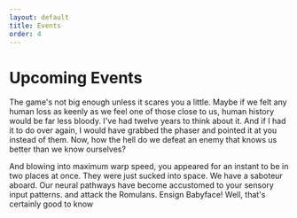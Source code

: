```yaml
---
layout: default
title: Events
order: 4
---
```


# Upcoming Events

The game's not big enough unless it scares you a little. Maybe if we felt any human loss as keenly as we feel one of those close to us, human history would be far less bloody. I've had twelve years to think about it. And if I had it to do over again, I would have grabbed the phaser and pointed it at you instead of them. Now, how the hell do we defeat an enemy that knows us better than we know ourselves?

And blowing into maximum warp speed, you appeared for an instant to be in two places at once. They were just sucked into space. We have a saboteur aboard. Our neural pathways have become accustomed to your sensory input patterns. and attack the Romulans. Ensign Babyface! Well, that's certainly good to know
